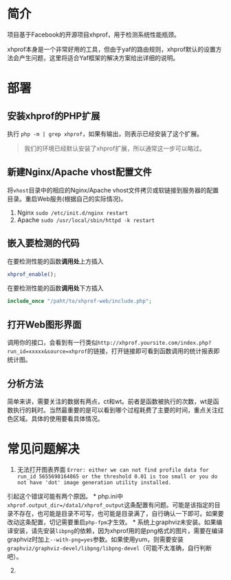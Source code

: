 # 简介

项目基于Facebook的开源项目xhprof，用于检测系统性能瓶颈。

xhprof本身是一个非常好用的工具，但由于yaf的路由规则，xhprof默认的设置方法会产生问题，这里将适合Yaf框架的解决方案给出详细的说明。

# 部署
## 安装xhprof的PHP扩展

执行 `php -m | grep xhprof`，如果有输出，则表示已经安装了这个扩展。

> 我们的环境已经默认安装了xhprof扩展，所以通常这一步可以略过。

## 新建Nginx/Apache vhost配置文件

将`vhost`目录中的相应的Nginx/Apache vhost文件拷贝或软链接到服务器的配置目录。重启Web服务(根据自己的实际情况)。

1. Nginx `sudo /etc/init.d/nginx restart`
2. Apache `sudo /usr/local/sbin/httpd -k restart`

## 嵌入要检测的代码

在要检测性能的函数**调用处**上方插入

```php
xhprof_enable();
```

在要检测性能的函数**调用处**下方插入

```php
include_once "/paht/to/xhprof-web/include.php";
```

## 打开Web图形界面

调用你的接口，会看到有一行类似`http://xhprof.yoursite.com/index.php?run_id=xxxxx&source=xhprof`的链接，打开链接即可看到函数调用的统计报表即统计图。

## 分析方法

简单来讲，需要关注的数据有两点，ct和wt。前者是函数被执行的次数，wt是函数执行的耗时。当然最重要的是可以看到哪个过程耗费了主要的时间，重点关注红色区域。具体的使用要看具体情况。

# 常见问题解决

1. 无法打开图表界面
`Error: either we can not find profile data for run_id 5655698164865 or the threshold 0.01 is too small or you do not have 'dot' image generation utility installed.`

引起这个错误可能有两个原因。
    * php.ini中`xhprof.output_dir=/data1/xhprof_output`这条配置有问题。可能是该指定的目录不存在，也可能是目录不可写，也可能是目录满了，自行确认一下即可。如果要改动这条配置，切记需要重启`php-fpm`才生效。
    * 系统上graphviz未安装。如果编译安装，请先安装`libpng`的依赖，因为xhprof用的是png格式的图片，需要在编译graphviz时加上`--with-png=yes`参数。如果使用yum，则需要安装`graphviz/graphviz-devel/libpng/libpng-devel`（可能不太准确，自行判断吧）。

2. 
